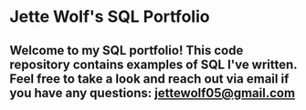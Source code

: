 # Jette Wolf's SQL Portfolio

## Welcome to my SQL portfolio! This code repository contains examples of SQL I've written. Feel free to take a look and reach out via email if you have any questions: jettewolf05@gmail.com
